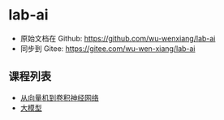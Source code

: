 # lab-ai

- 原始文档在 Github: <https://github.com/wu-wenxiang/lab-ai>
- 同步到 Gitee: <https://gitee.com/wu-wen-xiang/lab-ai>

## 课程列表

- [从向量机到卷积神经网络]()
- [大模型]()
